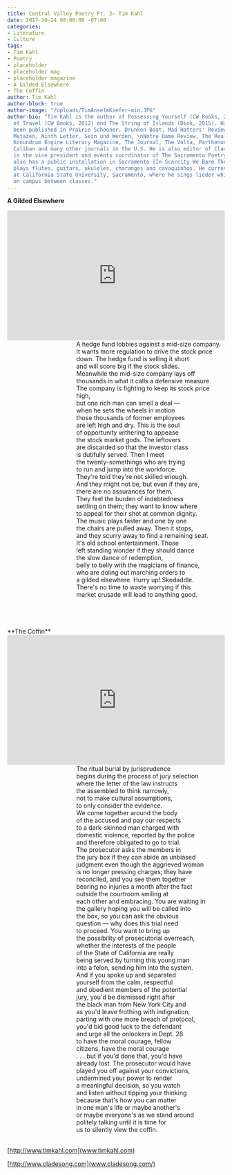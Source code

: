 ```yaml
---
title: Central Valley Poetry Pt. 2— Tim Kahl
date: 2017-10-24 08:00:00 -07:00
categories:
- Literature
- Culture
tags:
- Tim Kahl
- Poetry
- placeholder
- placeholder mag
- placeholder magazine
- A Gilded Elsewhere
- The Coffin
author: Tim Kahl
author-block: true
author-image: "/uploads/TimAnselmKiefer-min.JPG"
author-bio: "Tim Kahl is the author of Possessing Yourself (CW Books, 2009), The Century
  of Travel (CW Books, 2012) and The String of Islands (Dink, 2015). His work has
  been published in Prairie Schooner, Drunken Boat, Mad Hatters' Review, Indiana Review,
  Metazen, Ninth Letter, Sein und Werden, \nNotre Dame Review, The Really System,
  Konundrum Engine Literary Magazine, The Journal, The Volta, Parthenon West Review,
  Caliban and many other journals in the U.S. He is also editor of Clade Song. He
  is the vice president and events coordinator of The Sacramento Poetry Center. He
  also has a public installation in Sacramento {In Scarcity We Bare The Teeth}. He
  plays flutes, guitars, ukuleles, charangos and cavaquinhos. He currently teaches
  at California State University, Sacramento, where he sings lieder while walking
  on campus between classes."
---
```


**A Gilded Elsewhere**<br>

<iframe width="100%" height="300" scrolling="no" frameborder="no" src="https://w.soundcloud.com/player/?url=https%3A//api.soundcloud.com/tracks/347432031&amp;color=%23ff5500&amp;auto_play=false&amp;hide_related=false&amp;show_comments=true&amp;show_user=true&amp;show_reposts=false&amp;show_teaser=true&amp;visual=true"></iframe><br>

<div style="margin-left: 160px">
A hedge fund lobbies against a mid-size company.<br>
It wants more regulation to drive the stock price<br>
down. The hedge fund is selling it short<br>
and will score big if the stock slides.<br>
Meanwhile the mid-size company lays off<br>
thousands in what it calls a defensive measure.<br>
The company is fighting to keep its stock price high,<br>
but one rich man can smell a deal —<br>
when he sets the wheels in motion<br> 
those thousands of former employees<br>
are left high and dry. This is the soul<br>
of opportunity withering to appease<br>
the stock market gods. The leftovers<br>
are discarded so that the investor class<br>
is dutifully served. Then I meet<br>
the twenty-somethings who are trying<br>
to run and jump into the workforce.<br>
They're told they're not skilled enough.<br>
And they might not be, but even if they are,<br>
there are no assurances for them.<br>
They feel the burden of indebtedness<br>
settling on them; they want to know where<br>
to appeal for their shot at common dignity.<br>
The music plays faster and one by one<br>
the chairs are pulled away. Then it stops,<br>
and they scurry away to find a remaining seat.<br>
It's old school entertainment. Those<br> 
left standing wonder if they should dance<br>
the slow dance of redemption,<br> 
belly to belly with the magicians of finance,<br>
who are doling out marching orders to<br>
a gilded elsewhere. Hurry up! Skedaddle.<br>
There's no time to waste worrying if this<br>
market crusade will lead to anything good.<br>
</div><br>
<br>
<br>
<br>
**The Coffin**<br>

<iframe width="100%" height="300" scrolling="no" frameborder="no" src="https://w.soundcloud.com/player/?url=https%3A//api.soundcloud.com/tracks/347432214&amp;color=%23ff5500&amp;auto_play=false&amp;hide_related=false&amp;show_comments=true&amp;show_user=true&amp;show_reposts=false&amp;show_teaser=true&amp;visual=true"></iframe>

<div style="margin-left: 160px">
The ritual burial by jurisprudence<br>
begins during the process of jury selection<br>
where the letter of the law instructs<br>
the assembled to think narrowly,<br>
not to make cultural assumptions,<br>
to only consider the evidence.<br>
We come together around the body<br>
of the accused and pay our respects<br>
to a dark-skinned man charged with<br>
domestic violence, reported by the police<br>
and therefore obligated to go to trial.<br>
The prosecutor asks the members in<br>
the jury box if they can abide an unbiased<br>
judgment even though the aggrieved woman<br>
is no longer pressing charges; they have<br>
reconciled, and you see them together<br>
bearing no injuries a month after the fact<br>
outside the courtroom smiling at<br>
each other and embracing. You are waiting in<br>
the gallery hoping you will be called into<br>
the box, so you can ask the obvious<br>
question — why does this trial need<br>
to proceed. You want to bring up<br>
the possibility of prosecutorial overreach,<br>
whether the interests of the people<br>
of the State of California are really<br>
being served by turning this young man<br> 
into a felon, sending him into the system.<br>
And if you spoke up and separated<br> 
yourself from the calm, respectful<br>
and obedient members of the potential<br> 
jury, you'd be dismissed right after<br> 
the black man from New York City and<br>
as you'd leave frothing with indignation,<br>
parting with one more breach of protocol,<br>
you'd bid good luck to the defendant<br>
and urge all the onlookers in Dept. 28<br>
to have the moral courage, fellow<br> 
citizens, have the moral courage<br>
 . . . but if you'd done that, you'd have<br> 
already lost. The prosecutor would have<br>
played you off against your convictions,<br>
undermined your power to render<br> 
a meaningful decision, so you watch<br>
and listen without tipping your thinking<br>
because that's how you can matter<br>
in one man's life or maybe another's<br>
or maybe everyone's as we stand around<br>
politely talking until it is time for<br>
us to silently view the coffin.<br>
</div><br>

[http://www.timkahl.com](www.timkahl.com)

[http://www.cladesong.com](www.cladesong.com/)